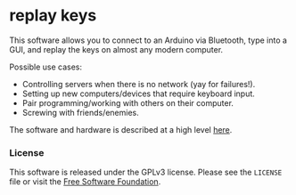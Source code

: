 # replay keys

This software allows you to connect to an Arduino via Bluetooth, type into a GUI, and replay the keys on almost any modern computer.

Possible use cases:

- Controlling servers when there is no network (yay for failures!).
- Setting up new computers/devices that require keyboard input.
- Pair programming/working with others on their computer.
- Screwing with friends/enemies.

The software and hardware is described at a high level [here](TODO).

### License

This software is released under the GPLv3 license.
Please see the `LICENSE` file or visit the [Free Software Foundation](https://www.gnu.org/licenses/gpl-3.0.en.html).
